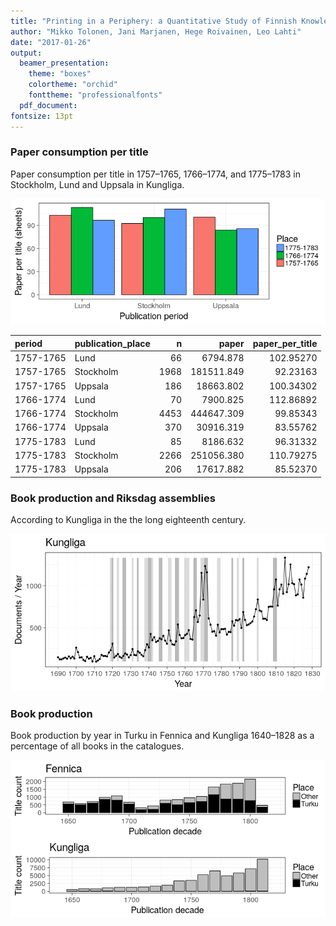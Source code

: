 ```yaml
---
title: "Printing in a Periphery: a Quantitative Study of Finnish Knowledge Production, 1640-1828"
author: "Mikko Tolonen, Jani Marjanen, Hege Roivainen, Leo Lahti"
date: "2017-01-26"
output: 
  beamer_presentation:
    theme: "boxes"
    colortheme: "orchid"
    fonttheme: "professionalfonts"
  pdf_document:
fontsize: 13pt
---
```










### Paper consumption per title

Paper consumption per title in 1757–1765, 1766–1774, and 1775–1783 in
Stockholm, Lund and Uppsala in Kungliga.

![plot of chunk paper_per_title](2017-manuscript/paper_per_title-1.png)

|period    |publication_place |    n|      paper| paper_per_title|
|:---------|:-----------------|----:|----------:|---------------:|
|1757-1765 |Lund              |   66|   6794.878|       102.95270|
|1757-1765 |Stockholm         | 1968| 181511.849|        92.23163|
|1757-1765 |Uppsala           |  186|  18663.802|       100.34302|
|1766-1774 |Lund              |   70|   7900.825|       112.86892|
|1766-1774 |Stockholm         | 4453| 444647.309|        99.85343|
|1766-1774 |Uppsala           |  370|  30916.319|        83.55762|
|1775-1783 |Lund              |   85|   8186.632|        96.31332|
|1775-1783 |Stockholm         | 2266| 251056.380|       110.79275|
|1775-1783 |Uppsala           |  206|  17617.882|        85.52370|





### Book production and Riksdag assemblies

According to Kungliga in the the long eighteenth century.

![plot of chunk riksdar](2017-manuscript/riksdar-1.png)


### Book production

Book production by year in Turku in Fennica and Kungliga 1640–1828 as a percentage of all books in the catalogues. 

![plot of chunk bookprod](2017-manuscript/bookprod-1.png)
